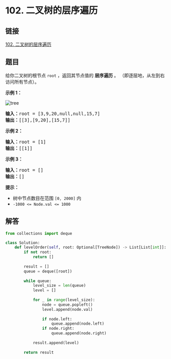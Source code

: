 # 102. 二叉树的层序遍历

## 链接

[102. 二叉树的层序遍历](https://leetcode.cn/problems/binary-tree-level-order-traversal/description/)

## 题目

给你二叉树的根节点 `root` ，返回其节点值的 **层序遍历** 。 （即逐层地，从左到右访问所有节点）。

**示例 1：**

![tree](https://assets.leetcode.com/uploads/2021/02/19/tree1.jpg)

<pre><strong>输入：</strong>root = [3,9,20,null,null,15,7]
<strong>输出：</strong>[[3],[9,20],[15,7]]
</pre>

**示例 2：**

<pre><strong>输入：</strong>root = [1]
<strong>输出：</strong>[[1]]
</pre>

**示例 3：**

<pre><strong>输入：</strong>root = []
<strong>输出：</strong>[]
</pre>

**提示：**

* 树中节点数目在范围 `[0, 2000]` 内
* `-1000 <= Node.val <= 1000`

## 解答

```python
from collections import deque

class Solution:
    def levelOrder(self, root: Optional[TreeNode]) -> List[List[int]]:
        if not root:
            return []
        
        result = []
        queue = deque([root])
        
        while queue:
            level_size = len(queue)
            level = []
            
            for _ in range(level_size):
                node = queue.popleft()
                level.append(node.val)
                
                if node.left:
                    queue.append(node.left)
                if node.right:
                    queue.append(node.right)
            
            result.append(level)
        
        return result

```
